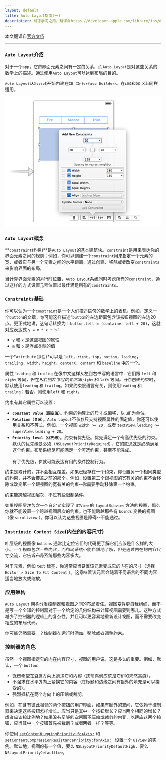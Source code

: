 ```yaml
---
layout: default
title: Auto Layout指南(一)
description: 练手学习之用，翻译自https://developer.apple.com/library/ios/documentation/UserExperience/Conceptual/AutolayoutPG/Introduction/Introduction.html
---
```

本文翻译自[官方文档](https://developer.apple.com/library/ios/documentation/UserExperience/Conceptual/AutolayoutPG/Introduction/Introduction.html "介绍")

***

### `Auto Layout`介绍 ##

对于一个`app`，它的界面元素之间有一定的关系，而`Auto Layout`是对这些关系的数学上的描述。通过使用`Auto Layout`可以达到布局的目的。

`Auto Layout`从`Xcode5`开始内建在`IB（Interface Builder）`。在`iOS`和`OS X`上同样适用。

![autolayout picture one](/images/autolayout/autolayout_1.png)

### `Auto Layout`概念
**`constraint`(约束)**是`Auto Layout`的基本建筑块。`constraint`是用来表达你的界面元素之间的规则；例如，你可以创建一个`constraint`用来指定一个元素的宽，或者它与另一个元素之间的水平距离。通过创建、移除或者改变`constraints`来影响界面的布局。

当计算界面元素的运行时位置，`Auto Layout`系统同时考虑所有的`constraint`，通过这样的方式设置元素位置以最佳满足所有的`constraints`。

### `Constraints`基础

你可以认为一个`constraint`是一个人们描述语句的数学上的表现。例如，定义一个`button`的文章，你可能这样描述“`button`的左边距离包含该按钮视图的左边20点。更正式地讲，这句话转换为：`button.left = (container.left + 20)`，这就对应表达式 `y = m * x + b`：

* `y` 和 `x` 是这些视图的属性
* `m` 和 `b` 是浮点类型的值

一个*`attribute(属性)`*可以是 `left`，`right`，`top`，`bottom`，`leading`，`trailing`，`width`，`height`，`centerX`，`centerY` 和 `baseline` 中的一个。

属性 `leading` 和 `trailng` 在像中文这样从左到右书写的语言中，它们跟 `left` 和 `right` 等同，但在从右到左书写的语言跟`right` 和 `left` 等同。当你创建约束时，默认使用`leading` 和 `trailng`。如果约束跟语言有关，则使用`leading` 和 `trailng`；若否，则使用`left` 和 `right`。

约束有其它属性可以设置：

+ __`Constant Value（固定值）`__。约束的物理上的尺寸或偏移，以 *点* 为单位。
+ __`Relation（关系）`__。`Auto Layout`不仅仅只支持视图属性的固定值，你还可以使用关系和不等式，例如，一个视图 `width >= 20`，或者 `textView.leading >= superView.leading + 20`。
+ __`Priority level（优先级）`__。约束有优先级。优先满足一个有高优先级的约束。默认的优先级是必须（`NSLayoutPriorityRequired`），它的意思就是必须满足这个约束。布局系统尽可能满足一个可选约束，甚至不能完成。<br /> <br />有了优先级，你就可能表达有用的条件控制行为。

约束是累计的，并不会相互覆盖。如果已经存在一个约束，你设置另一个相同类型的约束，并不会覆盖之前的那个。例如，设置第二个跟视图的宽有关的约束不会移除或改变第一个跟视图的宽有关的约束--你需要手动移除第一个约束。

约束能跨越视图层次，不过有些限制条件。

如果视图层次包含一个自定义实现了 `UIView` 的 `layoutSubview` 方法的视图，那么你就不能设置一个跨越视图层次的约束。也不能跨越那些有 `bounds` 变换的视图（像 `scrollview` ）。你可以认为这些视图是障碍--不能通过。

### `Instrinsic Content Size`(内在的内容尺寸)

叶层级的视图像 `buttons` 通常比定位它们的代码更了解它们应该是什么样的大小。一个视图包含一些内容，而布局系统不能自然地了解，但是通过内在的内容尺寸交流，它告诉布局系统那些内容多大。

对于元素，例如 `text` 标签，你通常应当设置该元素变成它的内在的尺寸（选择 `Editor > Size To Fit Content` ）。这意味着该元素会随着不同语言的不同内容适当地放大或缩放。

### 应用架构

`Auto Layout` 架构分发控制器和视图之间的布局责任。视图变得更自我组织，而不是写一个全知的控制器对于一个给定的几何结构来计算视图需要到哪儿。这种方式减少了控制器的逻辑上的复杂性，并且可以更容易地重新设计视图，而不需要改变相应的布局代码。

你可能仍然需要一个控制器在运行时添加、移除或者调整约束。

### 控制器的角色

虽然一个视图指定它的内在内容尺寸，视图的用户说，这是多么的重要。例如，默认，一个 `button`:

- 强烈希望在竖直方向上紧挨它的内容（按钮真滴应该是它们的天然高度）。
- 不强求在水平方向上紧挨它的内容（在标题和边缘之间有额外的填充是可以接受的）。
- 强烈抵抗在两个方向上的压缩或裁剪。

例如，在含有彼此相邻的两个按钮的用户界面，如果有额外的空间，它依赖于控制器来决定这些按钮怎样增长。应当只是其中一个按钮增长？应当两个相同的增长？或者应该按比例地？如果没有足够的空间而不压缩或裁剪的内容，以适应这两个按钮，应当其中一个按钮首先被裁断？或者两者一样？等等。

你使用 [`setContentHuggingPriority:forAxis:`](https://developer.apple.com/library/ios/documentation/UIKit/Reference/UIView_Class/index.html#//apple_ref/occ/instm/UIView/setContentHuggingPriority:forAxis:) 和 [`setContentCompressionResistancePriority:forAxis: `](https://developer.apple.com/library/ios/documentation/UIKit/Reference/UIView_Class/index.html#//apple_ref/occ/instm/UIView/setContentCompressionResistancePriority:forAxis:) 设置一个 `UIView` 的实例。默认地，视图的有一个值，要么 `NSLayoutPriorityDefaultHigh`，要么 `NSLayoutPriorityDefaultLow`。







